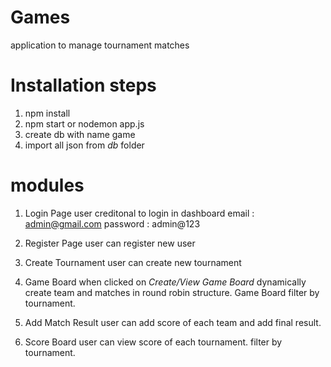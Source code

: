 # Games
application to manage tournament matches

# Installation steps
1. npm install
2. npm start or nodemon app.js
3. create db with name game
4. import all json from *db* folder

# modules 
1. Login Page
user creditonal to login in dashboard
email : admin@gmail.com
password : admin@123

2. Register Page
user can register new user

3. Create Tournament
user can create new tournament

4. Game Board
when clicked on *Create/View Game Board* dynamically create team and matches in round robin structure.
Game Board filter by tournament.

5. Add Match Result
user can add score of each team and add final result.

6. Score Board
user can view score of each tournament. filter by tournament.


